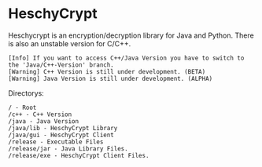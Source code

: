 # HeschyCrypt
Heschycrypt is an encryption/decryption library for Java and Python. There is also an unstable version for C/C++.

```
[Info] If you want to access C++/Java Version you have to switch to the 'Java/C++-Version' branch.
[Warning] C++ Version is still under development. (BETA)
[Warning] Java Version is still under development. (ALPHA)
```

Directorys:
```
/ - Root
/c++ - C++ Version
/java - Java Version
/java/lib - HeschyCrypt Library
/java/gui - HeschyCrypt Client
/release - Executable Files
/release/jar - Java Library Files.
/release/exe - HeschyCrypt Client Files.
```
